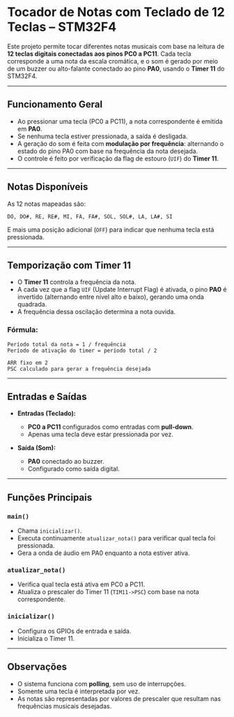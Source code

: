 # Tocador de Notas com Teclado de 12 Teclas – STM32F4

Este projeto permite tocar diferentes notas musicais com base na leitura de **12 teclas digitais conectadas aos pinos PC0 a PC11**. Cada tecla corresponde a uma nota da escala cromática, e o som é gerado por meio de um buzzer ou alto-falante conectado ao pino **PA0**, usando o **Timer 11** do STM32F4.

---

## Funcionamento Geral

- Ao pressionar uma tecla (PC0 a PC11), a nota correspondente é emitida em **PA0**.
- Se nenhuma tecla estiver pressionada, a saída é desligada.
- A geração do som é feita com **modulação por frequência**: alternando o estado do pino PA0 com base na frequência da nota desejada.
- O controle é feito por verificação da flag de estouro (`UIF`) do **Timer 11**.

---

## Notas Disponíveis

As 12 notas mapeadas são:

```
DO, DO#, RE, RE#, MI, FA, FA#, SOL, SOL#, LA, LA#, SI
```

E mais uma posição adicional (`OFF`) para indicar que nenhuma tecla está pressionada.

---

## Temporização com Timer 11

- O **Timer 11** controla a frequência da nota.
- A cada vez que a flag `UIF` (Update Interrupt Flag) é ativada, o pino **PA0** é invertido (alternando entre nível alto e baixo), gerando uma onda quadrada.
- A frequência dessa oscilação determina a nota ouvida.

### Fórmula:

```
Período total da nota = 1 / frequência
Período de ativação do timer = período total / 2

ARR fixo em 2
PSC calculado para gerar a frequência desejada
```

---

## Entradas e Saídas

- **Entradas (Teclado):**
  - **PC0 a PC11** configurados como entradas com **pull-down**.
  - Apenas uma tecla deve estar pressionada por vez.

- **Saída (Som):**
  - **PA0** conectado ao buzzer.
  - Configurado como saída digital.

---

## Funções Principais

### `main()`
- Chama `inicializar()`.
- Executa continuamente `atualizar_nota()` para verificar qual tecla foi pressionada.
- Gera a onda de áudio em PA0 enquanto a nota estiver ativa.

### `atualizar_nota()`
- Verifica qual tecla está ativa em PC0 a PC11.
- Atualiza o prescaler do Timer 11 (`TIM11->PSC`) com base na nota correspondente.

### `inicializar()`
- Configura os GPIOs de entrada e saída.
- Inicializa o Timer 11.

---

## Observações

- O sistema funciona com **polling**, sem uso de interrupções.
- Somente uma tecla é interpretada por vez.
- As notas são representadas por valores de prescaler que resultam nas frequências musicais desejadas.
